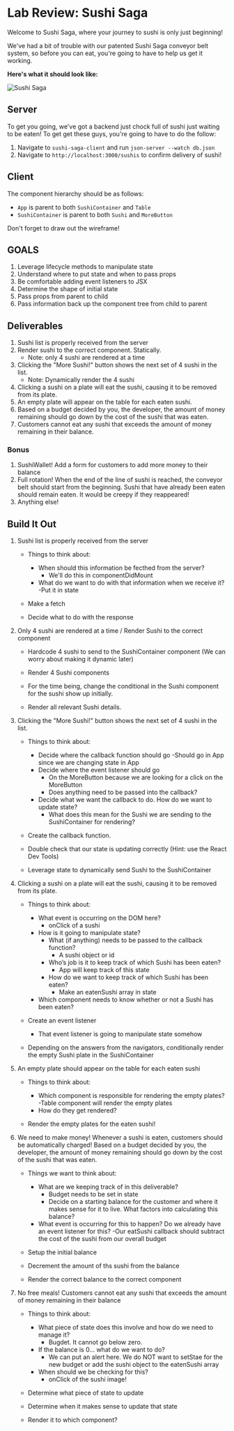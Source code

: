 # Lab Review: Sushi Saga

Welcome to Sushi Saga, where your journey to sushi is only just beginning!

We've had a bit of trouble with our patented Sushi Saga conveyor belt system, so before you can eat, you're going to have to help us get it working.

**Here's what it should look like:**

![Sushi Saga](https://raw.githubusercontent.com/learn-co-curriculum/React-Practice-Code-Challenge/master/sushi-saga-demo.gif)

## Server

To get you going, we've got a backend just chock full of sushi just waiting to be eaten! To get get these guys, you're going to have to do the follow:

1. Navigate to `sushi-saga-client` and run `json-server --watch db.json`
2. Navigate to `http://localhost:3000/sushis` to confirm delivery of sushi!

## Client

The component hierarchy should be as follows:

- `App` is parent to both `SushiContainer` and `Table`
- `SushiContainer` is parent to both `Sushi` and `MoreButton`

Don't forget to draw out the wireframe!

## GOALS

1. Leverage lifecycle methods to manipulate state
2. Understand where to put state and when to pass props
3. Be comfortable adding event listeners to JSX
4. Determine the shape of initial state
5. Pass props from parent to child
6. Pass information back up the component tree from child to parent

## Deliverables

1. Sushi list is properly received from the server
2. Render sushi to the correct component. Statically.
    - Note: only 4 sushi are rendered at a time
3. Clicking the "More Sushi!" button shows the next set of 4 sushi in the list.
    - Note: Dynamically render the 4 sushi
4. Clicking a sushi on a plate will eat the sushi, causing it to be removed from its plate.
5. An empty plate will appear on the table for each eaten sushi.
6. Based on a budget decided by you, the developer, the amount of money remaining should go down by the cost of the sushi that was eaten.
7. Customers cannot eat any sushi that exceeds the amount of money remaining in their balance.

### Bonus

1. SushiWallet! Add a form for customers to add more money to their balance
2. Full rotation! When the end of the line of sushi is reached, the conveyor belt should start from the beginning. Sushi that have already been eaten should remain eaten. It would be creepy if they reappeared!
3. Anything else!

## Build It Out

1. Sushi list is properly received from the server
    - Things to think about:
      - When should this information be fecthed from the server?
        - We'll do this in componentDidMount
      - What do we want to do with that information when we receive it?
        -Put it in state

    - Make a fetch
    - Decide what to do with the response

2. Only 4 sushi are rendered at a time / Render Sushi to the correct component
    - Hardcode 4 sushi to send to the SushiContainer component (We can worry about making it dynamic later)
    - Render 4 Sushi components
    - For the time being, change the conditional in the Sushi component for the sushi show up initially.

    - Render all relevant Sushi details.

3. Clicking the "More Sushi!" button shows the next set of 4 sushi in the list.
    - Things to think about:
      - Decide where the callback function should go
        -Should go in App since we are changing state in App
      - Decide where the event listener should go
        - On the MoreButton because we are looking for a click on the MoreButton
        - Does anything need to be passed into the callback?
      - Decide what we want the callback to do. How do we want to update state?
        - What does this mean for the Sushi we are sending to the SushiContainer for rendering?

    - Create the callback function.
    - Double check that our state is updating correctly (Hint: use the React Dev Tools)
    - Leverage state to dynamically send Sushi to the SushiContainer

4. Clicking a sushi on a plate will eat the sushi, causing it to be removed from its plate.
    - Things to think about:
      - What event is occurring on the DOM here?
        - onClick of a sushi
      - How is it going to manipulate state?
        - What (if anything) needs to be passed to the callback function?
          - A sushi object or id
        - Who’s job is it to keep track of which Sushi has been eaten?
          - App will keep track of this state
        - How do we want to keep track of which Sushi has been eaten?
            - Make an eatenSushi array in state
      - Which component needs to know whether or not a Sushi has been eaten?

    - Create an event listener
        - That event listener is going to manipulate state somehow
    - Depending on the answers from the navigators, conditionally render the empty Sushi plate in the SushiContainer

5. An empty plate should appear on the table for each eaten sushi
    - Things to think about:
      - Which component is responsible for rendering the empty plates?
        -Table component will render the empty plates
      - How do they get rendered?

    - Render the empty plates for the eaten sushi!

6. We need to make money! Whenever a sushi is eaten, customers should be automatically charged! Based on a budget decided by you, the developer, the amount of money remaining should go down by the cost of the sushi that was eaten.
    - Things we want to think about:
      - What are we keeping track of in this deliverable?
        - Budget needs to be set in state
        - Decide on a starting balance for the customer and where it makes sense for it to live. What factors into calculating this balance?
      - What event is occurring for this to happen? Do we already have an event listener for this?
        -Our eatSushi callback should subtract the cost of the sushi from our overall budget

    - Setup the initial balance
    - Decrement the amount of ths sushi from the balance
    - Render the correct balance to the correct component

7. No free meals! Customers cannot eat any sushi that exceeds the amount of money remaining in their balance
    - Things to think about:
      - What piece of state does this involve and how do we need to manage it?
        - Bugdet. It cannot go below zero.
      - If the balance is 0… what do we want to do?
        - We can put an alert here. We do NOT want to setStae for the new budget or add the sushi object to the eatenSushi array
      - When should we be checking for this?
        - onClick of the sushi image!

    - Determine what piece of state to update
    - Determine when it makes sense to update that state
    - Render it to which component?
